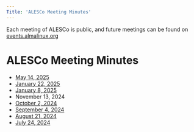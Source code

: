 ```yaml
---
Title: 'ALESCo Meeting Minutes'
---
```


Each meeting of ALESCo is public, and future meetings can be found on [events.almalinux.org](https://events.almalinux.org/category/7/)

# ALESCo Meeting Minutes
- [May 14, 2025](/alesco/meeting-minutes/2025-05-14)
- [January 22, 2025](/alesco/meeting-minutes/2025-01-22)
- [January 8, 2025](/alesco/meeting-minutes/2025-01-08)
- November 13, 2024
- [October 2, 2024](/alesco/meeting-minutes/2024-10-02)
- [September 4, 2024](/alesco/meeting-minutes/2024-09-04)
- [August 21, 2024](/alesco/meeting-minutes/2024-08-21)
- [July 24, 2024](/alesco/meeting-minutes/2024-07-24)
